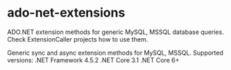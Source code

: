 # ado-net-extensions
ADO.NET extension methods for generic MySQL, MSSQL database queries. Check ExtensionCaller projects how to use them.

Generic sync and async extension methods for MySQL, MSSQL. 
Supported versions:
  .NET Framework 4.5.2
  .NET Core 3.1
  .NET Core 6+
